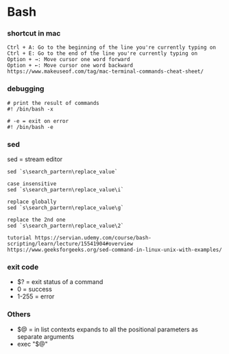# Bash

### shortcut in mac
```
Ctrl + A: Go to the beginning of the line you're currently typing on
Ctrl + E: Go to the end of the line you're currently typing on
Option + →: Move cursor one word forward
Option + ←: Move cursor one word backward
https://www.makeuseof.com/tag/mac-terminal-commands-cheat-sheet/
```

### debugging
```
# print the result of commands
#! /bin/bash -x

# -e = exit on error
#! /bin/bash -e
```

### sed
sed = stream editor
```
sed `s\search_partern\replace_value`

case insensitive
sed `s\search_partern\replace_value\i`

replace globally
sed `s\search_partern\replace_value\g`

replace the 2nd one
sed `s\search_partern\replace_value\2`

tutorial https://servian.udemy.com/course/bash-scripting/learn/lecture/15541904#overview
https://www.geeksforgeeks.org/sed-command-in-linux-unix-with-examples/
```


### exit code
- $? = exit status of a command
- 0 = success
- 1-255 = error

### Others
- $@ =  in list contexts expands to all the positional parameters as separate arguments
- exec "$@"
